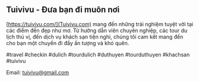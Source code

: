 ## Tuivivu - Đưa bạn đi muôn nơi

[https://tuivivu.com/](Tuivivu.com) mang đến những trải nghiệm tuyệt vời tại các điểm đến đẹp như mơ. Từ hướng dẫn viên chuyên nghiệp, các tour du lịch thú vị, đến dịch vụ khách sạn tiện nghi, chúng tôi cam kết mang đến cho bạn một chuyến đi đầy ấn tượng và khó quên.

#travel #checkin #dulich #tourdulich #duthuyen #tourduthuyen #khachsan #tuivivu

Email: tuivivu@gmail.com
